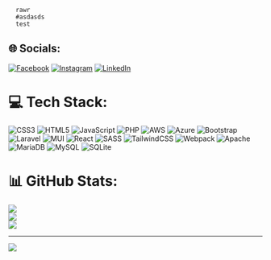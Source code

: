 <code>
  rawr
  #asdasds
  test
</code>

## 🌐 Socials:
<!-- [![Discord](https://img.shields.io/badge/Discord-%237289DA.svg?logo=discord&logoColor=white)](https://discord.gg/Terpsichora#2825) -->
[![Facebook](https://img.shields.io/badge/Facebook-%231877F2.svg?logo=Facebook&logoColor=white)](https://facebook.com/joshua727/)
[![Instagram](https://img.shields.io/badge/Instagram-%23E4405F.svg?logo=Instagram&logoColor=white)](https://instagram.com/joshuaxnxx/)
[![LinkedIn](https://img.shields.io/badge/LinkedIn-%230077B5.svg?logo=linkedin&logoColor=white)](https://linkedin.com/in/villanueva-joshua-0558a1272/) 

# 💻 Tech Stack:
![CSS3](https://img.shields.io/badge/css3-%231572B6.svg?style=for-the-badge&logo=css3&logoColor=white) ![HTML5](https://img.shields.io/badge/html5-%23E34F26.svg?style=for-the-badge&logo=html5&logoColor=white) ![JavaScript](https://img.shields.io/badge/javascript-%23323330.svg?style=for-the-badge&logo=javascript&logoColor=%23F7DF1E) ![PHP](https://img.shields.io/badge/php-%23777BB4.svg?style=for-the-badge&logo=php&logoColor=white) ![AWS](https://img.shields.io/badge/AWS-%23FF9900.svg?style=for-the-badge&logo=amazon-aws&logoColor=white) ![Azure](https://img.shields.io/badge/azure-%230072C6.svg?style=for-the-badge&logo=azure-devops&logoColor=white) ![Bootstrap](https://img.shields.io/badge/bootstrap-%23563D7C.svg?style=for-the-badge&logo=bootstrap&logoColor=white) ![Laravel](https://img.shields.io/badge/laravel-%23FF2D20.svg?style=for-the-badge&logo=laravel&logoColor=white) ![MUI](https://img.shields.io/badge/MUI-%230081CB.svg?style=for-the-badge&logo=material-ui&logoColor=white) ![React](https://img.shields.io/badge/react-%2320232a.svg?style=for-the-badge&logo=react&logoColor=%2361DAFB) ![SASS](https://img.shields.io/badge/SASS-hotpink.svg?style=for-the-badge&logo=SASS&logoColor=white) ![TailwindCSS](https://img.shields.io/badge/tailwindcss-%2338B2AC.svg?style=for-the-badge&logo=tailwind-css&logoColor=white) ![Webpack](https://img.shields.io/badge/webpack-%238DD6F9.svg?style=for-the-badge&logo=webpack&logoColor=black) ![Apache](https://img.shields.io/badge/apache-%23D42029.svg?style=for-the-badge&logo=apache&logoColor=white) ![MariaDB](https://img.shields.io/badge/MariaDB-003545?style=for-the-badge&logo=mariadb&logoColor=white) ![MySQL](https://img.shields.io/badge/mysql-%2300f.svg?style=for-the-badge&logo=mysql&logoColor=white) ![SQLite](https://img.shields.io/badge/sqlite-%2307405e.svg?style=for-the-badge&logo=sqlite&logoColor=white)
# 📊 GitHub Stats:
![](https://github-readme-stats.vercel.app/api?username=koykoy027&theme=dark&hide_border=true&include_all_commits=false&count_private=true)<br/>
![](https://github-readme-streak-stats.herokuapp.com/?user=koykoy027&theme=dark&hide_border=true)<br/>
![](https://github-readme-stats.vercel.app/api/top-langs/?username=koykoy027&theme=dark&hide_border=true&include_all_commits=false&count_private=true&layout=compact)

---
[![](https://visitcount.itsvg.in/api?id=koykoy027&icon=0&color=0)](https://visitcount.itsvg.in)

<!-- Proudly created with GPRM ( https://gprm.itsvg.in ) -->
